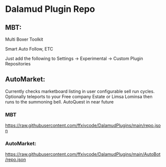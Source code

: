 # Dalamud Plugin Repo

## MBT:

Multi Boxer Toolkit

Smart Auto Follow, ETC

Just add the following to Settings -> Experimental -> Custom Plugin Repositories

## AutoMarket:

Currently checks marketboard listing in user configurable sell run cycles. Optionally teleports to your Free company Estate or Limsa Lominsa then runs to the summoning bell. AutoQuest in near future

### MBT
https://raw.githubusercontent.com/ffxivcode/DalamudPlugins/main/repo.json

### AutoMarket:
https://raw.githubusercontent.com/ffxivcode/DalamudPlugins/main/AutoBot/repo.json
